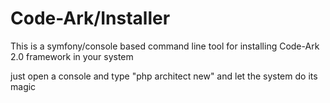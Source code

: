 # Code-Ark/Installer
This is a symfony/console based command line tool for installing Code-Ark 2.0 framework in your system

just open a console and type "php architect new" and let the system do its magic
